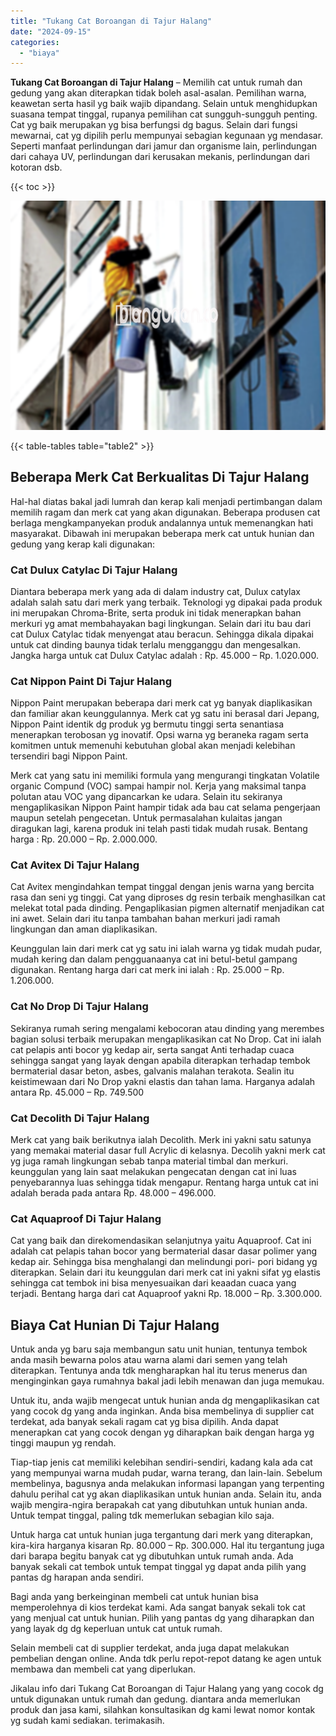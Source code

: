 ```yaml
---
title: "Tukang Cat Boroangan di Tajur Halang"
date: "2024-09-15"
categories: 
  - "biaya"
---
```


**Tukang Cat Boroangan di Tajur Halang** – Memilih cat untuk rumah dan gedung yang akan diterapkan tidak boleh asal-asalan. Pemilihan warna, keawetan serta hasil yg baik wajib dipandang. Selain untuk menghidupkan suasana tempat tinggal, rupanya pemilihan cat sungguh-sungguh penting. Cat yg baik merupakan yg bisa berfungsi dg bagus. Selain dari fungsi mewarnai, cat yg dipilih perlu mempunyai sebagian kegunaan yg mendasar. Seperti manfaat perlindungan dari jamur dan organisme lain, perlindungan dari cahaya UV, perlindungan dari kerusakan mekanis, perlindungan dari kotoran dsb.

{{< toc >}}

![Tukang Cat Boroangan di Tajur Halang](/images/jasa-cat-murah09.png)

{{< table-tables table="table2" >}}

## Beberapa Merk Cat Berkualitas Di Tajur Halang

Hal-hal diatas bakal jadi lumrah dan kerap kali menjadi pertimbangan dalam memilih ragam dan merk cat yang akan digunakan. Beberapa produsen cat berlaga mengkampanyekan produk andalannya untuk memenangkan hati masyarakat. Dibawah ini merupakan beberapa merk cat untuk hunian dan gedung yang kerap kali digunakan:

### Cat Dulux Catylac Di Tajur Halang

Diantara beberapa merk yang ada di dalam industry cat, Dulux catylax adalah salah satu dari merk yang terbaik. Teknologi yg dipakai pada produk ini merupakan Chroma-Brite, serta produk ini tidak menerapkan bahan merkuri yg amat membahayakan bagi lingkungan. Selain dari itu bau dari cat Dulux Catylac tidak menyengat atau beracun. Sehingga dikala dipakai untuk cat dinding baunya tidak terlalu mengganggu dan mengesalkan. Jangka harga untuk cat Dulux Catylac adalah : Rp. 45.000 – Rp. 1.020.000.

### Cat Nippon Paint Di Tajur Halang

Nippon Paint merupakan beberapa dari merk cat yg banyak diaplikasikan dan familiar akan keunggulannya. Merk cat yg satu ini berasal dari Jepang, Nippon Paint identik dg produk yg bermutu tinggi serta senantiasa menerapkan terobosan yg inovatif. Opsi warna yg beraneka ragam serta komitmen untuk memenuhi kebutuhan global akan menjadi kelebihan tersendiri bagi Nippon Paint.

Merk cat yang satu ini memiliki formula yang mengurangi tingkatan Volatile organic Compund (VOC) sampai hampir nol. Kerja yang maksimal tanpa polutan atau VOC yang dipancarkan ke udara. Selain itu sekiranya mengaplikasikan Nippon Paint hampir tidak ada bau cat selama pengerjaan maupun setelah pengecetan. Untuk permasalahan kulaitas jangan diragukan lagi, karena produk ini telah pasti tidak mudah rusak. Bentang harga : Rp. 20.000 – Rp. 2.000.000.

### Cat Avitex Di Tajur Halang

Cat Avitex mengindahkan tempat tinggal dengan jenis warna yang bercita rasa dan seni yg tinggi. Cat yang diproses dg resin terbaik menghasilkan cat melekat total pada dinding. Pengaplikasian pigmen alternatif menjadikan cat ini awet. Selain dari itu tanpa tambahan bahan merkuri jadi ramah lingkungan dan aman diaplikasikan.

Keunggulan lain dari merk cat yg satu ini ialah warna yg tidak mudah pudar, mudah kering dan dalam pengguanaanya cat ini betul-betul gampang digunakan. Rentang harga dari cat merk ini ialah : Rp. 25.000 – Rp. 1.206.000.

### Cat No Drop Di Tajur Halang

Sekiranya rumah sering mengalami kebocoran atau dinding yang merembes bagian solusi terbaik merupakan mengaplikasikan cat No Drop. Cat ini ialah cat pelapis anti bocor yg kedap air, serta sangat Anti terhadap cuaca sehingga sangat yang layak dengan apabila diterapkan terhadap tembok bermaterial dasar beton, asbes, galvanis malahan terakota. Sealin itu keistimewaan dari No Drop yakni elastis dan tahan lama. Harganya adalah antara Rp. 45.000 – Rp. 749.500

### Cat Decolith Di Tajur Halang

Merk cat yang baik berikutnya ialah Decolith. Merk ini yakni satu satunya yang memakai material dasar full Acrylic di kelasnya. Decolih yakni merk cat yg juga ramah lingkungan sebab tanpa material timbal dan merkuri. keunggulan yang lain saat melakukan pengecatan dengan cat ini luas penyebarannya luas sehingga tidak mengapur. Rentang harga untuk cat ini adalah berada pada antara Rp. 48.000 – 496.000.

### Cat Aquaproof Di Tajur Halang

Cat yang baik dan direkomendasikan selanjutnya yaitu Aquaproof. Cat ini adalah cat pelapis tahan bocor yang bermaterial dasar dasar polimer yang kedap air. Sehingga bisa menghalangi dan melindungi pori- pori bidang yg diterapkan. Selain dari itu keunggulan dari merk cat ini yakni sifat yg elastis sehingga cat tembok ini bisa menyesuaikan dari keaadan cuaca yang terjadi. Bentang harga dari cat Aquaproof yakni Rp. 18.000 – Rp. 3.300.000.

## Biaya Cat Hunian Di Tajur Halang

Untuk anda yg baru saja membangun satu unit hunian, tentunya tembok anda masih bewarna polos atau warna alami dari semen yang telah diterapkan. Tentunya anda tdk mengharapkan hal itu terus menerus dan menginginkan gaya rumahnya bakal jadi lebih menawan dan juga memukau.

Untuk itu, anda wajib mengecat untuk hunian anda dg mengaplikasikan cat yang cocok dg yang anda inginkan. Anda bisa membelinya di supplier cat terdekat, ada banyak sekali ragam cat yg bisa dipilih. Anda dapat menerapkan cat yang cocok dengan yg diharapkan baik dengan harga yg tinggi maupun yg rendah.

Tiap-tiap jenis cat memiliki kelebihan sendiri-sendiri, kadang kala ada cat yang mempunyai warna mudah pudar, warna terang, dan lain-lain. Sebelum membelinya, bagusnya anda melakukan informasi lapangan yang terpenting dahulu perihal cat yg akan diaplikasikan untuk hunian anda. Selain itu, anda wajib mengira-ngira berapakah cat yang dibutuhkan untuk hunian anda. Untuk tempat tinggal, paling tdk memerlukan sebagian kilo saja.

Untuk harga cat untuk hunian juga tergantung dari merk yang diterapkan, kira-kira harganya kisaran Rp. 80.000 – Rp. 300.000. Hal itu tergantung juga dari barapa begitu banyak cat yg dibutuhkan untuk rumah anda. Ada banyak sekali cat tembok untuk tempat tinggal yg dapat anda pilih yang pantas dg harapan anda sendiri.

Bagi anda yang berkeinginan membeli cat untuk hunian bisa memperolehnya di kios terdekat kami. Ada sangat banyak sekali tok cat yang menjual cat untuk hunian. Pilih yang pantas dg yang diharapkan dan yang layak dg dg keperluan untuk cat untuk rumah.

Selain membeli cat di supplier terdekat, anda juga dapat melakukan pembelian dengan online. Anda tdk perlu repot-repot datang ke agen untuk membawa dan membeli cat yang diperlukan.

Jikalau info dari Tukang Cat Boroangan di Tajur Halang yang yang cocok dg untuk digunakan untuk rumah dan gedung. diantara anda memerlukan produk dan jasa kami, silahkan konsultasikan dg kami lewat nomor kontak yg sudah kami sediakan. terimakasih.
